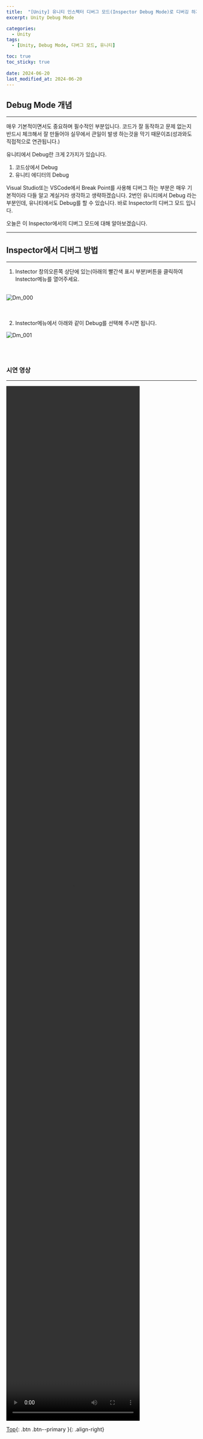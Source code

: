 ```yaml
---
title:  "[Unity] 유니티 인스펙터 디버그 모드(Inspector Debug Mode)로 디버깅 하기"
excerpt: Unity Debug Mode

categories:
  - Unity
tags:
  - [Unity, Debug Mode, 디버그 모드, 유니티]

toc: true
toc_sticky: true
 
date: 2024-06-20
last_modified_at: 2024-06-20
---
```


## Debug Mode 개념
---
매우 기본적이면서도 중요하며 필수적인 부분입니다.
코드가 잘 동작하고 문제 없는지 반드시 체크해서 잘 만들어야 실무에서 큰일이 발생 하는것을 막기 때문이죠(성과와도 직접적으로 연관됩니다.)

유니티에서 Debug란 크게 2가지가 있습니다.
1. 코드상에서 Debug
2. 유니티 에디터의 Debug

Visual Studio또는 VSCode에서 Break Point를 사용해 디버그 하는 부분은 매우 기본적이라 다들 알고 계실거라 생각하고 생략하겠습니다.
2번인 유니티에서 Debug 라는 부분인데, 유니티에서도 Debug를 할 수 있습니다.
바로 Inspector의 디버그 모드 입니다.

오늘은 이 Inspector에서의 디버그 모드에 대해 알아보겠습니다.

---
## Inspector에서 디버그 방법
---
1. Instector 창의오른쪽 상단에 있는(아래의 빨간색 표시 부분)버튼을 클릭하여 Instector메뉴를 열어주세요. <br><br>

![Dm_000](https://github.com/user-attachments/assets/d3543601-2c4c-429d-9125-5ce6649e0f99)<br><br><br>


2. Instector메뉴에서 아래와 같이 Debug를 선택해 주시면 됩니다.<br>

![Dm_001](https://github.com/user-attachments/assets/5ff3a062-ea27-4d06-9d12-c6b0e6a669d0)

<br><br>


### 시연 영상
---

<video width="70%" height="70%" controls="controls">
  <source src="/assets/images/post/Unity/Unity/DebugMode.mp4" type="video/mp4">
</video>


<br>


[Top](#){: .btn .btn--primary }{: .align-right}